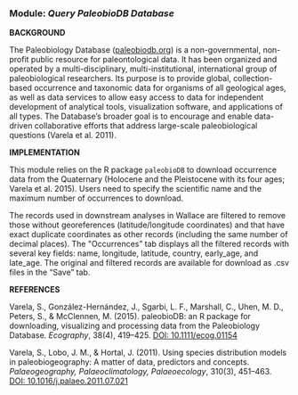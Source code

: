 ### **Module:** ***Query PaleobioDB Database*** 

**BACKGROUND**

The Paleobiology Database (<a href="paleobiodb.org" target="_blank">paleobiodb.org</a>) is a non-governmental, non-profit public resource for paleontological data. It has been organized and operated by a multi-disciplinary, multi-institutional, international group of paleobiological researchers. Its purpose is to provide global, collection-based occurrence and taxonomic data for organisms of all geological ages, as well as data services to allow easy access to data for independent development of analytical tools, visualization software, and applications of all types. The Database’s broader goal is to encourage and enable data-driven collaborative efforts that address large-scale paleobiological questions (Varela et al. 2011).

**IMPLEMENTATION**

This module relies on the R package `paleobioDB` to download occurrence data from the Quaternary (Holocene and the Pleistocene with its four ages; Varela et al. 2015). Users need to specify the scientific name and the maximum number of occurrences to download.

The records used in downstream analyses in Wallace are filtered to remove those without georeferences (latitude/longitude coordinates) and that have exact duplicate coordinates as other records (including the same number of decimal places). The "Occurrences” tab displays all the filtered records with several key fields: name, longitude, latitude, country, early_age, and late_age. The original and filtered records are available for download as .csv files in the “Save” tab.

**REFERENCES**

Varela, S., González-Hernández, J., Sgarbi, L. F., Marshall, C., Uhen, M. D., Peters, S., & McClennen, M. (2015). paleobioDB: an R package for downloading, visualizing and processing data from the Paleobiology Database. *Ecography*, 38(4), 419–425. <a href="https://doi.org/10.1111/ecog.01154" target="_blank">DOI: 10.1111/ecog.01154</a>

Varela, S., Lobo, J. M., & Hortal, J. (2011). Using species distribution models in paleobiogeography: A matter of data, predictors and concepts. *Palaeogeography, Palaeoclimatology, Palaeoecology*, 310(3), 451–463. <a href="https://doi.org/10.1016/j.palaeo.2011.07.021" target="_blank">DOI: 10.1016/j.palaeo.2011.07.021</a>
